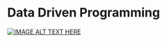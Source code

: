 # Data Driven Programming
[![IMAGE ALT TEXT HERE](https://img.youtube.com/vi/7MH8-qQc-48/0.jpg)](https://www.youtube.com/watch?v=7MH8-qQc-48)
